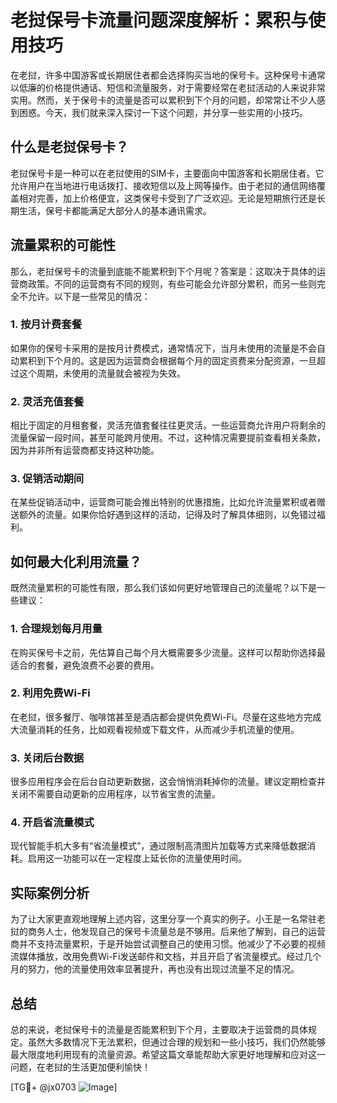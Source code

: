 # 老挝保号卡流量问题深度解析：累积与使用技巧

在老挝，许多中国游客或长期居住者都会选择购买当地的保号卡。这种保号卡通常以低廉的价格提供通话、短信和流量服务，对于需要经常在老挝活动的人来说非常实用。然而，关于保号卡的流量是否可以累积到下个月的问题，却常常让不少人感到困惑。今天，我们就来深入探讨一下这个问题，并分享一些实用的小技巧。

## 什么是老挝保号卡？

老挝保号卡是一种可以在老挝使用的SIM卡，主要面向中国游客和长期居住者。它允许用户在当地进行电话拨打、接收短信以及上网等操作。由于老挝的通信网络覆盖相对完善，加上价格便宜，这类保号卡受到了广泛欢迎。无论是短期旅行还是长期生活，保号卡都能满足大部分人的基本通讯需求。

## 流量累积的可能性

那么，老挝保号卡的流量到底能不能累积到下个月呢？答案是：这取决于具体的运营商政策。不同的运营商有不同的规则，有些可能会允许部分累积，而另一些则完全不允许。以下是一些常见的情况：

### 1. **按月计费套餐**
   如果你的保号卡采用的是按月计费模式，通常情况下，当月未使用的流量是不会自动累积到下个月的。这是因为运营商会根据每个月的固定资费来分配资源，一旦超过这个周期，未使用的流量就会被视为失效。

### 2. **灵活充值套餐**
   相比于固定的月租套餐，灵活充值套餐往往更灵活。一些运营商允许用户将剩余的流量保留一段时间，甚至可能跨月使用。不过，这种情况需要提前查看相关条款，因为并非所有运营商都支持这种功能。

### 3. **促销活动期间**
   在某些促销活动中，运营商可能会推出特别的优惠措施，比如允许流量累积或者赠送额外的流量。如果你恰好遇到这样的活动，记得及时了解具体细则，以免错过福利。

## 如何最大化利用流量？

既然流量累积的可能性有限，那么我们该如何更好地管理自己的流量呢？以下是一些建议：

### 1. **合理规划每月用量**
   在购买保号卡之前，先估算自己每个月大概需要多少流量。这样可以帮助你选择最适合的套餐，避免浪费不必要的费用。

### 2. **利用免费Wi-Fi**
   在老挝，很多餐厅、咖啡馆甚至是酒店都会提供免费Wi-Fi。尽量在这些地方完成大流量消耗的任务，比如观看视频或下载文件，从而减少手机流量的使用。

### 3. **关闭后台数据**
   很多应用程序会在后台自动更新数据，这会悄悄消耗掉你的流量。建议定期检查并关闭不需要自动更新的应用程序，以节省宝贵的流量。

### 4. **开启省流量模式**
   现代智能手机大多有“省流量模式”，通过限制高清图片加载等方式来降低数据消耗。启用这一功能可以在一定程度上延长你的流量使用时间。

## 实际案例分析

为了让大家更直观地理解上述内容，这里分享一个真实的例子。小王是一名常驻老挝的商务人士，他发现自己的保号卡流量总是不够用。后来他了解到，自己的运营商并不支持流量累积，于是开始尝试调整自己的使用习惯。他减少了不必要的视频流媒体播放，改用免费Wi-Fi发送邮件和文档，并且开启了省流量模式。经过几个月的努力，他的流量使用效率显著提升，再也没有出现过流量不足的情况。

## 总结

总的来说，老挝保号卡的流量是否能累积到下个月，主要取决于运营商的具体规定。虽然大多数情况下无法累积，但通过合理的规划和一些小技巧，我们仍然能够最大限度地利用现有的流量资源。希望这篇文章能帮助大家更好地理解和应对这一问题，在老挝的生活更加便利愉快！

[TG💪+ @jx0703 ![Image](https://github.com/user-attachments/assets/dbca1d08-cadb-493c-b0ec-ad6f7a83f270)]